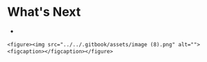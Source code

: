 # What's Next

*

    <figure><img src="../../.gitbook/assets/image (8).png" alt=""><figcaption></figcaption></figure>
